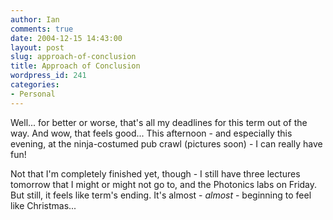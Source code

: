 ```yaml
---
author: Ian
comments: true
date: 2004-12-15 14:43:00
layout: post
slug: approach-of-conclusion
title: Approach of Conclusion
wordpress_id: 241
categories:
- Personal
---
```


Well... for better or worse, that's all my deadlines for this term out of the way.  And wow, that feels good...  This afternoon - and especially this evening, at the ninja-costumed pub crawl (pictures soon) - I can really have fun!  

Not that I'm completely finished yet, though - I still have three lectures tomorrow that I might or might not go to, and the Photonics labs on Friday.  But still, it feels like term's ending.  It's almost - *almost* - beginning to feel like Christmas...
